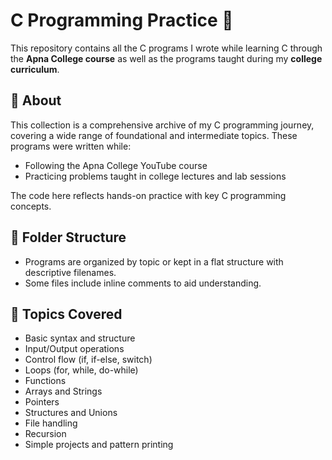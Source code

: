 # C Programming Practice 🔧

This repository contains all the C programs I wrote while learning C through the **Apna College course** as well as the programs taught during my **college curriculum**.

## 📘 About

This collection is a comprehensive archive of my C programming journey, covering a wide range of foundational and intermediate topics. These programs were written while:

- Following the Apna College YouTube course
- Practicing problems taught in college lectures and lab sessions

The code here reflects hands-on practice with key C programming concepts.

## 📂 Folder Structure

- Programs are organized by topic or kept in a flat structure with descriptive filenames.
- Some files include inline comments to aid understanding.

## 🧠 Topics Covered

- Basic syntax and structure
- Input/Output operations
- Control flow (if, if-else, switch)
- Loops (for, while, do-while)
- Functions
- Arrays and Strings
- Pointers
- Structures and Unions
- File handling
- Recursion
- Simple projects and pattern printing

